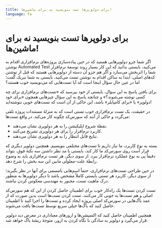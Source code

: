 ```yaml
---
title: برای دولوپرها تست بنویسید نه برای ماشین‌ها!
language: fa
---
```


# برای دولوپرها تست بنویسید نه برای ماشین‌ها!
اگر شما جزو دولوپرهایی هستید که در حین پیاده‌سازی پروژه‌های نرم‌افزاری اقدام به نوشتن Automated Test می‌کنید،‌ بایستی بدانید که این کار بسیار روند توسعهٔ نرم‌افزار شما را اثربخش می‌سازد و اگر هم جزو آن دسته از دولوپرهایی هستید که قبل از نوشتن کدهای اصلی، ابتدا به ساکن اقدام به نوشتن تست می‌کنید، بایستی به شما تبریک گفت؛ اما در عین حال سؤال اینجا است که آیا تست‌هایی که می‌نویسید خوب هستند؟

برای یافتن پاسخ به این سؤال، بایستی از خود بپرسید که «تست‌های نرم‌افزاری برای چه کسی نوشته می‌شوند؟» و چنانچه پاسخ به این سؤال چیزهایی همچون «برای خود دولوپر» یا «برای کامپایلر» باشد، این حاکی از آن است که تست‌های خوبی ننوشته‌اید!

در حقیقت، یک تست نرم‌افزاری خوب تستی است که به منزلهٔ مستندات پروژه تلقی می‌گردد و حاکی از آنند که سورس‌کد چگونه کار می‌کند. در واقع تست‌ها:
- نقطهٔ شروع اپلیکیشن را به هر دولوپری نشان می‌دهند.
- کاربرد نرم‌افزار را برای هر دولوپری تشریح می‌کنند.
- نتایج قابل انتظار را به هر دولوپری نشان می‌دهند.

بسته به نوع کاربرد، ما نیاز داریم تا تست‌های مختلفی بنویسیم. همچنین دولوپر دیگری که قرار است روی سورس‌کد ما کار کند، بایستی با مد نظر داشتن سه نکتهٔ فوق،‌ بتواند دقیقاً پی به نوع عملکرد نرم‌افزار ببرد. از سوی دیگر، هر تست نرم‌افزاری باید به وضوح رابطهٔ علت-معلولی مابین این سه بخش را شرح دهد.

در حین طراحی تست‌های نرم‌افزاری، حتماً اسم‌هایی بامسمی‌ برای آنها در نظر بگیرید؛ از سوی دیگر، کاربرد هر تستی بایستی کاملاً مشخص باشد تا دیگر دولوپرها به منظور درک ماهیت تست، مجبور به مهندسی معکوس کردن نباشند.

تست کردن تست‌ها
یک راه‌کار خوب برای اطمینان حاصل کردن از این که هم سورس‌کد اصلی و هم تست‌ها به خوبی کار می‌کنند، تست کردن تست‌ها است بدین صورت که از عمد باگ‌هایی در سورس‌کد اصلی پروژه ایجاد کرده و تست‌ها را اجرا کنید تا اطمینان حاصل کنید که باگ‌ها خیلی سریع توسط تست‌ها یافت می‌شوند.

همچنین اطمینان حاصل کنید که اکسپشن‌ها و ارورهای معناداری در معرض دید دولوپر قرار می‌گیرد و دولوپر به سادگی با نگاه کردن به ارور، متوجهٔ ریشهٔ باگ خواهد شد.
